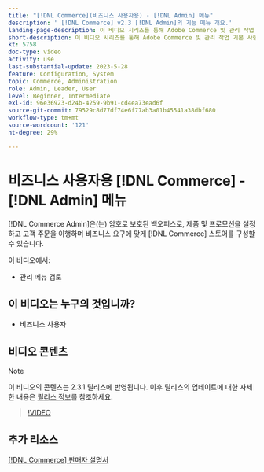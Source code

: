 ```yaml
---
title: "[!DNL Commerce](비즈니스 사용자용) - [!DNL Admin] 메뉴"
description: ' [!DNL Commerce] v2.3 [!DNL Admin]의 기능 메뉴 개요.'
landing-page-description: 이 비디오 시리즈를 통해 Adobe Commerce 및 관리 작업 기본 사항에 대해 살펴보십시오.
short-description: 이 비디오 시리즈를 통해 Adobe Commerce 및 관리 작업 기본 사항에 대해 살펴보십시오.
kt: 5758
doc-type: video
activity: use
last-substantial-update: 2023-5-28
feature: Configuration, System
topic: Commerce, Administration
role: Admin, Leader, User
level: Beginner, Intermediate
exl-id: 96e36923-d24b-4259-9b91-cd4ea73ead6f
source-git-commit: 79529c8d77df74e6f77ab3a01b45541a38dbf680
workflow-type: tm+mt
source-wordcount: '121'
ht-degree: 29%

---
```


# 비즈니스 사용자용 [!DNL Commerce] - [!DNL Admin] 메뉴

[!DNL Commerce Admin]은(는) 암호로 보호된 백오피스로, 제품 및 프로모션을 설정하고 고객 주문을 이행하며 비즈니스 요구에 맞게 [!DNL Commerce] 스토어를 구성할 수 있습니다.

이 비디오에서:

- 관리 메뉴 검토

## 이 비디오는 누구의 것입니까?

- 비즈니스 사용자

## 비디오 콘텐츠

>[!NOTE]
>
>이 비디오의 콘텐츠는 2.3.1 릴리스에 반영됩니다. 이후 릴리스의 업데이트에 대한 자세한 내용은 [릴리스 정보](https://experienceleague.adobe.com/docs/commerce-operations/release/notes/overview.html)를 참조하세요.

>[!VIDEO](https://video.tv.adobe.com/v/35942?quality=12&learn=on)

## 추가 리소스

[[!DNL Commerce] 판매자 설명서](https://experienceleague.adobe.com/docs/commerce-admin/user-guides/home.html)
